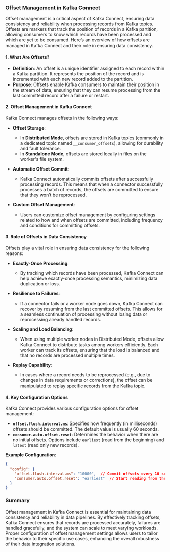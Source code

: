 ### Offset Management in Kafka Connect

Offset management is a critical aspect of Kafka Connect, ensuring data consistency and reliability when processing records from Kafka topics. Offsets are markers that track the position of records in a Kafka partition, allowing consumers to know which records have been processed and which are yet to be consumed. Here’s an overview of how offsets are managed in Kafka Connect and their role in ensuring data consistency.

#### 1. What Are Offsets?

- **Definition**: An offset is a unique identifier assigned to each record within a Kafka partition. It represents the position of the record and is incremented with each new record added to the partition.
- **Purpose**: Offsets enable Kafka consumers to maintain their position in the stream of data, ensuring that they can resume processing from the last committed record after a failure or restart.

#### 2. Offset Management in Kafka Connect

Kafka Connect manages offsets in the following ways:

- **Offset Storage**: 
  - In **Distributed Mode**, offsets are stored in Kafka topics (commonly in a dedicated topic named `__consumer_offsets`), allowing for durability and fault tolerance.
  - In **Standalone Mode**, offsets are stored locally in files on the worker's file system.

- **Automatic Offset Commit**:
  - Kafka Connect automatically commits offsets after successfully processing records. This means that when a connector successfully processes a batch of records, the offsets are committed to ensure that they won’t be reprocessed.

- **Custom Offset Management**:
  - Users can customize offset management by configuring settings related to how and when offsets are committed, including frequency and conditions for committing offsets.

#### 3. Role of Offsets in Data Consistency

Offsets play a vital role in ensuring data consistency for the following reasons:

- **Exactly-Once Processing**: 
  - By tracking which records have been processed, Kafka Connect can help achieve exactly-once processing semantics, minimizing data duplication or loss.

- **Resilience to Failures**: 
  - If a connector fails or a worker node goes down, Kafka Connect can recover by resuming from the last committed offsets. This allows for a seamless continuation of processing without losing data or reprocessing already handled records.

- **Scaling and Load Balancing**: 
  - When using multiple worker nodes in Distributed Mode, offsets allow Kafka Connect to distribute tasks among workers efficiently. Each worker can track its offsets, ensuring that the load is balanced and that no records are processed multiple times.

- **Replay Capability**: 
  - In cases where a record needs to be reprocessed (e.g., due to changes in data requirements or corrections), the offset can be manipulated to replay specific records from the Kafka topic.

#### 4. Key Configuration Options

Kafka Connect provides various configuration options for offset management:

- **`offset.flush.interval.ms`**: Specifies how frequently (in milliseconds) offsets should be committed. The default value is usually 60 seconds.
- **`consumer.auto.offset.reset`**: Determines the behavior when there are no initial offsets. Options include `earliest` (read from the beginning) and `latest` (read only new records).
  
**Example Configuration**:
```json
{
  "config": {
    "offset.flush.interval.ms": "10000",  // Commit offsets every 10 seconds
    "consumer.auto.offset.reset": "earliest"  // Start reading from the beginning if no offsets are found
  }
}
```

### Summary

Offset management in Kafka Connect is essential for maintaining data consistency and reliability in data pipelines. By effectively tracking offsets, Kafka Connect ensures that records are processed accurately, failures are handled gracefully, and the system can scale to meet varying workloads. Proper configuration of offset management settings allows users to tailor the behavior to their specific use cases, enhancing the overall robustness of their data integration solutions.
